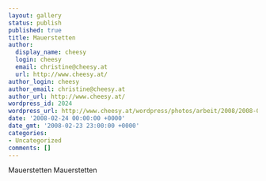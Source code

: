 ```yaml
---
layout: gallery
status: publish
published: true
title: Mauerstetten
author:
  display_name: cheesy
  login: cheesy
  email: christine@cheesy.at
  url: http://www.cheesy.at/
author_login: cheesy
author_email: christine@cheesy.at
author_url: http://www.cheesy.at/
wordpress_id: 2024
wordpress_url: http://www.cheesy.at/wordpress/photos/arbeit/2008/2008-02-2/
date: '2008-02-24 00:00:00 +0000'
date_gmt: '2008-02-23 23:00:00 +0000'
categories:
- Uncategorized
comments: []
---
```

<!--:de-->Mauerstetten
<!--:--><!--:en-->Mauerstetten
<!--:-->
